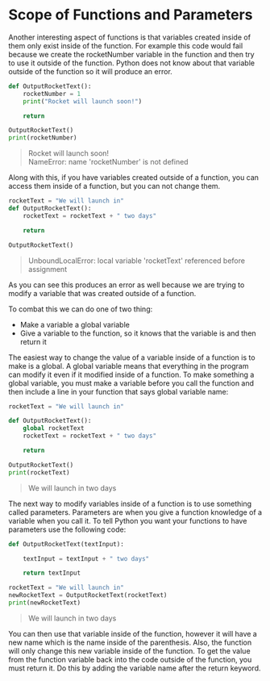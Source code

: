 # Scope of Functions and Parameters

Another interesting aspect of functions is that variables created inside of them only exist inside of the function. For example this code would fail because we create the rocketNumber variable in the function and then try to use it outside of the function. Python does not know about that variable outside of the function so it will produce an error.

```python
def OutputRocketText():
    rocketNumber = 1
    print("Rocket will launch soon!")

    return

OutputRocketText()
print(rocketNumber)

```

>Rocket will launch soon!  
>NameError: name 'rocketNumber' is not defined

Along with this, if you have variables created outside of a function, you can access them inside of a function, but you can not change them.

```python
rocketText = "We will launch in"
def OutputRocketText():
    rocketText = rocketText + " two days"

    return

OutputRocketText()
```

>UnboundLocalError: local variable 'rocketText' referenced before assignment

As you can see this produces an error as well because we are trying to modify a variable that was created outside of a function.

To combat this we can do one of two thing:

- Make a variable a global variable
- Give a variable to the function, so it knows that the variable is and then return it

The easiest way to change the value of a variable inside of a function is to make is a global. A global variable means that everything in the program can modify it even if it modified inside of a function. To make something a global variable, you must make a variable before you call the function and then include a line in your function that says global variable name:

```python
rocketText = "We will launch in"

def OutputRocketText():
    global rocketText
    rocketText = rocketText + " two days"

    return

OutputRocketText()
print(rocketText)
```

>We will launch in two days

The next way to modify variables inside of a function is to use something called parameters. Parameters are when you give a function knowledge of a variable when you call it. To tell Python you want your functions to have parameters use the following code:

```python
def OutputRocketText(textInput):

    textInput = textInput + " two days"

    return textInput

rocketText = "We will launch in"
newRocketText = OutputRocketText(rocketText)
print(newRocketText)
```

>We will launch in two days

You can then use that variable inside of the function, however it will have a new name which is the name inside of the parenthesis. Also, the function will only change this new variable inside of the function. To get the value from the function variable back into the code outside of the function, you must return it. Do this by adding the variable name after the return keyword.

